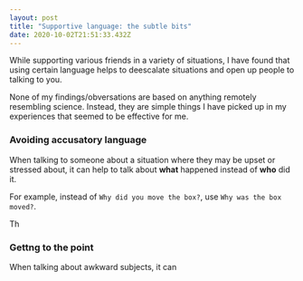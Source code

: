 ```yaml
---
layout: post
title: "Supportive language: the subtle bits"
date: 2020-10-02T21:51:33.432Z
---
```

While supporting various friends in a variety of situations, I have found that using certain language helps to deescalate situations and open up people to talking to you.

None of my findings/obversations are based on anything remotely resembling science. Instead, they are simple things I have picked up in my experiences that seemed to be effective for me.

### Avoiding accusatory language
When talking to someone about a situation where they may be upset or stressed about, it can help to talk about **what** happened instead of **who** did it. 

For example, instead of `Why did you move the box?`, use `Why was the box moved?`. 

Th

### Gettng to the point
When talking about awkward subjects, it can 